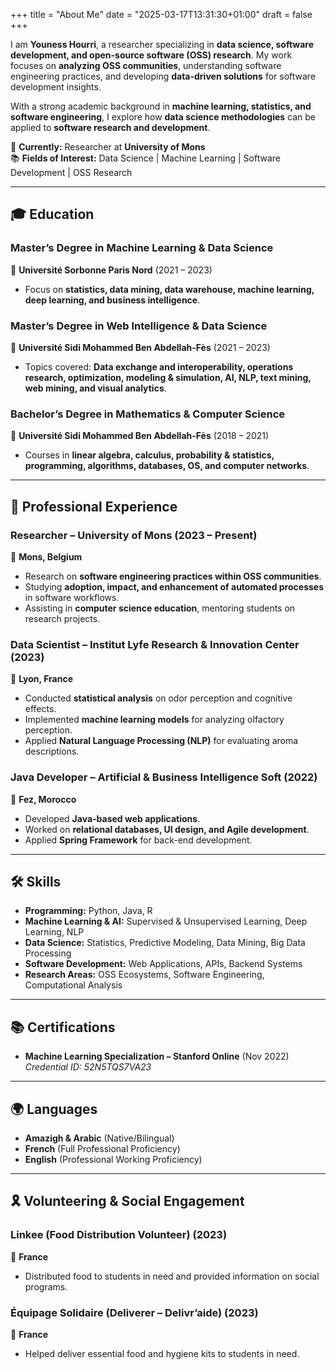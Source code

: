 +++
title = "About Me"
date = "2025-03-17T13:31:30+01:00"
draft = false
+++

I am **Youness Hourri**, a researcher specializing in **data science, software development, and open-source software (OSS) research**. My work focuses on **analyzing OSS communities**, understanding software engineering practices, and developing **data-driven solutions** for software development insights.  

With a strong academic background in **machine learning, statistics, and software engineering**, I explore how **data science methodologies** can be applied to **software research and development**. 

📍 **Currently:** Researcher at **University of Mons**  
📚 **Fields of Interest:** Data Science | Machine Learning | Software Development | OSS Research  

---

## 🎓 Education

### **Master’s Degree in Machine Learning & Data Science**  
📍 **Université Sorbonne Paris Nord** (2021 – 2023)  
- Focus on **statistics, data mining, data warehouse, machine learning, deep learning, and business intelligence**.

### **Master’s Degree in Web Intelligence & Data Science**  
📍 **Université Sidi Mohammed Ben Abdellah-Fès** (2021 – 2023)  
- Topics covered: **Data exchange and interoperability, operations research, optimization, modeling & simulation, AI, NLP, text mining, web mining, and visual analytics**.

### **Bachelor’s Degree in Mathematics & Computer Science**  
📍 **Université Sidi Mohammed Ben Abdellah-Fès** (2018 – 2021)  
- Courses in **linear algebra, calculus, probability & statistics, programming, algorithms, databases, OS, and computer networks**.

---

## 💼 Professional Experience

### **Researcher – University of Mons** (2023 – Present)  
📍 **Mons, Belgium**  
- Research on **software engineering practices within OSS communities**.  
- Studying **adoption, impact, and enhancement of automated processes** in software workflows.  
- Assisting in **computer science education**, mentoring students on research projects.

### **Data Scientist – Institut Lyfe Research & Innovation Center** (2023)  
📍 **Lyon, France**  
- Conducted **statistical analysis** on odor perception and cognitive effects.  
- Implemented **machine learning models** for analyzing olfactory perception.  
- Applied **Natural Language Processing (NLP)** for evaluating aroma descriptions.

### **Java Developer – Artificial & Business Intelligence Soft** (2022)  
📍 **Fez, Morocco**  
- Developed **Java-based web applications**.  
- Worked on **relational databases, UI design, and Agile development**.  
- Applied **Spring Framework** for back-end development.

---

## 🛠️ Skills

- **Programming:** Python, Java, R  
- **Machine Learning & AI:** Supervised & Unsupervised Learning, Deep Learning, NLP  
- **Data Science:** Statistics, Predictive Modeling, Data Mining, Big Data Processing  
- **Software Development:** Web Applications, APIs, Backend Systems  
- **Research Areas:** OSS Ecosystems, Software Engineering, Computational Analysis  

---

## 📚 Certifications

- **Machine Learning Specialization – Stanford Online** (Nov 2022)  
  *Credential ID: 52N5TQS7VA23*  

---

## 🌍 Languages

- **Amazigh & Arabic** (Native/Bilingual)  
- **French** (Full Professional Proficiency)  
- **English** (Professional Working Proficiency)  

---

## 🎗 Volunteering & Social Engagement

### **Linkee (Food Distribution Volunteer)** (2023)  
📍 **France**  
- Distributed food to students in need and provided information on social programs.

### **Équipage Solidaire (Deliverer – Delivr’aide)** (2023)  
📍 **France**  
- Helped deliver essential food and hygiene kits to students in need.